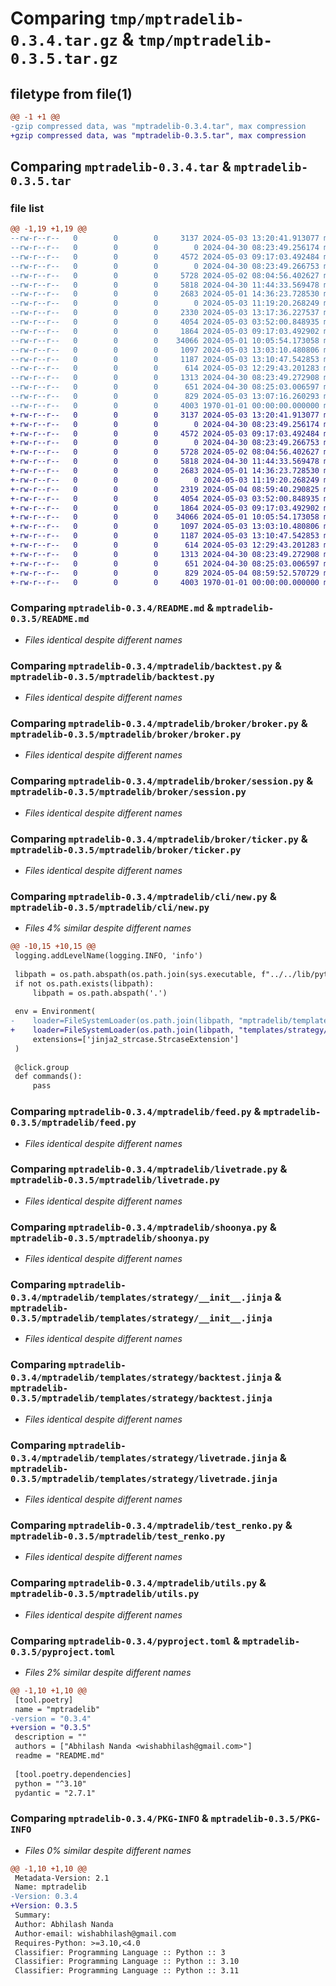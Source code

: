 # Comparing `tmp/mptradelib-0.3.4.tar.gz` & `tmp/mptradelib-0.3.5.tar.gz`

## filetype from file(1)

```diff
@@ -1 +1 @@
-gzip compressed data, was "mptradelib-0.3.4.tar", max compression
+gzip compressed data, was "mptradelib-0.3.5.tar", max compression
```

## Comparing `mptradelib-0.3.4.tar` & `mptradelib-0.3.5.tar`

### file list

```diff
@@ -1,19 +1,19 @@
--rw-r--r--   0        0        0     3137 2024-05-03 13:20:41.913077 mptradelib-0.3.4/README.md
--rw-r--r--   0        0        0        0 2024-04-30 08:23:49.256174 mptradelib-0.3.4/mptradelib/__init__.py
--rw-r--r--   0        0        0     4572 2024-05-03 09:17:03.492484 mptradelib-0.3.4/mptradelib/backtest.py
--rw-r--r--   0        0        0        0 2024-04-30 08:23:49.266753 mptradelib-0.3.4/mptradelib/broker/__init__.py
--rw-r--r--   0        0        0     5728 2024-05-02 08:04:56.402627 mptradelib-0.3.4/mptradelib/broker/broker.py
--rw-r--r--   0        0        0     5818 2024-04-30 11:44:33.569478 mptradelib-0.3.4/mptradelib/broker/session.py
--rw-r--r--   0        0        0     2683 2024-05-01 14:36:23.728530 mptradelib-0.3.4/mptradelib/broker/ticker.py
--rw-r--r--   0        0        0        0 2024-05-03 11:19:20.268249 mptradelib-0.3.4/mptradelib/cli/__init__.py
--rw-r--r--   0        0        0     2330 2024-05-03 13:17:36.227537 mptradelib-0.3.4/mptradelib/cli/new.py
--rw-r--r--   0        0        0     4054 2024-05-03 03:52:00.848935 mptradelib-0.3.4/mptradelib/feed.py
--rw-r--r--   0        0        0     1864 2024-05-03 09:17:03.492902 mptradelib-0.3.4/mptradelib/livetrade.py
--rw-r--r--   0        0        0    34066 2024-05-01 10:05:54.173058 mptradelib-0.3.4/mptradelib/shoonya.py
--rw-r--r--   0        0        0     1097 2024-05-03 13:03:10.480806 mptradelib-0.3.4/mptradelib/templates/strategy/__init__.jinja
--rw-r--r--   0        0        0     1187 2024-05-03 13:10:47.542853 mptradelib-0.3.4/mptradelib/templates/strategy/backtest.jinja
--rw-r--r--   0        0        0      614 2024-05-03 12:29:43.201283 mptradelib-0.3.4/mptradelib/templates/strategy/livetrade.jinja
--rw-r--r--   0        0        0     1313 2024-04-30 08:23:49.272908 mptradelib-0.3.4/mptradelib/test_renko.py
--rw-r--r--   0        0        0      651 2024-04-30 08:25:03.006597 mptradelib-0.3.4/mptradelib/utils.py
--rw-r--r--   0        0        0      829 2024-05-03 13:07:16.260293 mptradelib-0.3.4/pyproject.toml
--rw-r--r--   0        0        0     4003 1970-01-01 00:00:00.000000 mptradelib-0.3.4/PKG-INFO
+-rw-r--r--   0        0        0     3137 2024-05-03 13:20:41.913077 mptradelib-0.3.5/README.md
+-rw-r--r--   0        0        0        0 2024-04-30 08:23:49.256174 mptradelib-0.3.5/mptradelib/__init__.py
+-rw-r--r--   0        0        0     4572 2024-05-03 09:17:03.492484 mptradelib-0.3.5/mptradelib/backtest.py
+-rw-r--r--   0        0        0        0 2024-04-30 08:23:49.266753 mptradelib-0.3.5/mptradelib/broker/__init__.py
+-rw-r--r--   0        0        0     5728 2024-05-02 08:04:56.402627 mptradelib-0.3.5/mptradelib/broker/broker.py
+-rw-r--r--   0        0        0     5818 2024-04-30 11:44:33.569478 mptradelib-0.3.5/mptradelib/broker/session.py
+-rw-r--r--   0        0        0     2683 2024-05-01 14:36:23.728530 mptradelib-0.3.5/mptradelib/broker/ticker.py
+-rw-r--r--   0        0        0        0 2024-05-03 11:19:20.268249 mptradelib-0.3.5/mptradelib/cli/__init__.py
+-rw-r--r--   0        0        0     2319 2024-05-04 08:59:40.290825 mptradelib-0.3.5/mptradelib/cli/new.py
+-rw-r--r--   0        0        0     4054 2024-05-03 03:52:00.848935 mptradelib-0.3.5/mptradelib/feed.py
+-rw-r--r--   0        0        0     1864 2024-05-03 09:17:03.492902 mptradelib-0.3.5/mptradelib/livetrade.py
+-rw-r--r--   0        0        0    34066 2024-05-01 10:05:54.173058 mptradelib-0.3.5/mptradelib/shoonya.py
+-rw-r--r--   0        0        0     1097 2024-05-03 13:03:10.480806 mptradelib-0.3.5/mptradelib/templates/strategy/__init__.jinja
+-rw-r--r--   0        0        0     1187 2024-05-03 13:10:47.542853 mptradelib-0.3.5/mptradelib/templates/strategy/backtest.jinja
+-rw-r--r--   0        0        0      614 2024-05-03 12:29:43.201283 mptradelib-0.3.5/mptradelib/templates/strategy/livetrade.jinja
+-rw-r--r--   0        0        0     1313 2024-04-30 08:23:49.272908 mptradelib-0.3.5/mptradelib/test_renko.py
+-rw-r--r--   0        0        0      651 2024-04-30 08:25:03.006597 mptradelib-0.3.5/mptradelib/utils.py
+-rw-r--r--   0        0        0      829 2024-05-04 08:59:52.570729 mptradelib-0.3.5/pyproject.toml
+-rw-r--r--   0        0        0     4003 1970-01-01 00:00:00.000000 mptradelib-0.3.5/PKG-INFO
```

### Comparing `mptradelib-0.3.4/README.md` & `mptradelib-0.3.5/README.md`

 * *Files identical despite different names*

### Comparing `mptradelib-0.3.4/mptradelib/backtest.py` & `mptradelib-0.3.5/mptradelib/backtest.py`

 * *Files identical despite different names*

### Comparing `mptradelib-0.3.4/mptradelib/broker/broker.py` & `mptradelib-0.3.5/mptradelib/broker/broker.py`

 * *Files identical despite different names*

### Comparing `mptradelib-0.3.4/mptradelib/broker/session.py` & `mptradelib-0.3.5/mptradelib/broker/session.py`

 * *Files identical despite different names*

### Comparing `mptradelib-0.3.4/mptradelib/broker/ticker.py` & `mptradelib-0.3.5/mptradelib/broker/ticker.py`

 * *Files identical despite different names*

### Comparing `mptradelib-0.3.4/mptradelib/cli/new.py` & `mptradelib-0.3.5/mptradelib/cli/new.py`

 * *Files 4% similar despite different names*

```diff
@@ -10,15 +10,15 @@
 logging.addLevelName(logging.INFO, 'info')
 
 libpath = os.path.abspath(os.path.join(sys.executable, f"../../lib/python{'.'.join(sys.version.split('.')[:2])}/site-packages/mptradelib"))
 if not os.path.exists(libpath):
     libpath = os.path.abspath('.')
 
 env = Environment(
-    loader=FileSystemLoader(os.path.join(libpath, "mptradelib/templates/strategy/")),
+    loader=FileSystemLoader(os.path.join(libpath, "templates/strategy/")),
     extensions=['jinja2_strcase.StrcaseExtension']
 )
 
 @click.group
 def commands():
     pass
```

### Comparing `mptradelib-0.3.4/mptradelib/feed.py` & `mptradelib-0.3.5/mptradelib/feed.py`

 * *Files identical despite different names*

### Comparing `mptradelib-0.3.4/mptradelib/livetrade.py` & `mptradelib-0.3.5/mptradelib/livetrade.py`

 * *Files identical despite different names*

### Comparing `mptradelib-0.3.4/mptradelib/shoonya.py` & `mptradelib-0.3.5/mptradelib/shoonya.py`

 * *Files identical despite different names*

### Comparing `mptradelib-0.3.4/mptradelib/templates/strategy/__init__.jinja` & `mptradelib-0.3.5/mptradelib/templates/strategy/__init__.jinja`

 * *Files identical despite different names*

### Comparing `mptradelib-0.3.4/mptradelib/templates/strategy/backtest.jinja` & `mptradelib-0.3.5/mptradelib/templates/strategy/backtest.jinja`

 * *Files identical despite different names*

### Comparing `mptradelib-0.3.4/mptradelib/templates/strategy/livetrade.jinja` & `mptradelib-0.3.5/mptradelib/templates/strategy/livetrade.jinja`

 * *Files identical despite different names*

### Comparing `mptradelib-0.3.4/mptradelib/test_renko.py` & `mptradelib-0.3.5/mptradelib/test_renko.py`

 * *Files identical despite different names*

### Comparing `mptradelib-0.3.4/mptradelib/utils.py` & `mptradelib-0.3.5/mptradelib/utils.py`

 * *Files identical despite different names*

### Comparing `mptradelib-0.3.4/pyproject.toml` & `mptradelib-0.3.5/pyproject.toml`

 * *Files 2% similar despite different names*

```diff
@@ -1,10 +1,10 @@
 [tool.poetry]
 name = "mptradelib"
-version = "0.3.4"
+version = "0.3.5"
 description = ""
 authors = ["Abhilash Nanda <wishabhilash@gmail.com>"]
 readme = "README.md"
 
 [tool.poetry.dependencies]
 python = "^3.10"
 pydantic = "2.7.1"
```

### Comparing `mptradelib-0.3.4/PKG-INFO` & `mptradelib-0.3.5/PKG-INFO`

 * *Files 0% similar despite different names*

```diff
@@ -1,10 +1,10 @@
 Metadata-Version: 2.1
 Name: mptradelib
-Version: 0.3.4
+Version: 0.3.5
 Summary: 
 Author: Abhilash Nanda
 Author-email: wishabhilash@gmail.com
 Requires-Python: >=3.10,<4.0
 Classifier: Programming Language :: Python :: 3
 Classifier: Programming Language :: Python :: 3.10
 Classifier: Programming Language :: Python :: 3.11
```

